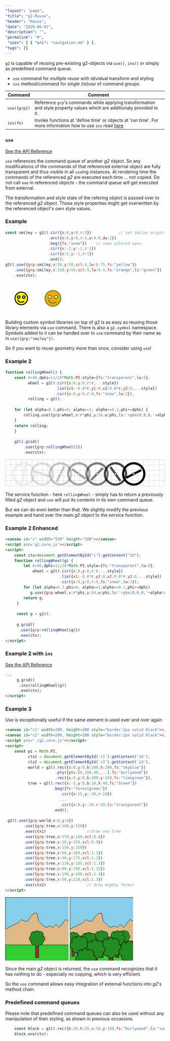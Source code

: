 ```yaml
---
"layout": "page",
"title": "g2-Reuse",
"header": "Reuse",
"date": "2020-06-01",
"description": "",
"permalink": "#",
 "uses": [ { "uri": "navigation.md" } ],
"tags": []
---
```



`g2` is capable of reusing pre-existing g2-objects via `use()`, `ins()` or simply as predefined command queue.

* `use` command for _multiple reuse_ with idividual transform and styling
* `ins` method/command for _single (re)use_ of command groups

Command | Comment
-------- |-------
`use({grp})` | Reference `grp`'s commands while applying transformation and style property values which are additionaly provided to it.
`ins(fn)` | Invoke functions at 'define time' or objects at 'run time'. For more information how to use `ins` read [here](./insert)

### `use`
[See the API Reference](https://github.com/goessner/g2/blob/master/docs/api/g2.core.md#g2+use)

`use` references the command queue of another _g2_ object. So any modifications of the commands of
that referenced external object are fully transparent and thus visible in all `use`ing instances.
At rendering time the commands of the referenced _g2_ are executed each time ... not copied. Do not call
`exe` in referenced objects - the command queue will get executed from external.

The transformation and style state of the refering object is passed over to the referenced _g2_ object.
Those style properties might get overwritten by the referenced object's own style values.

### Example
```javascript
const smiley = g2().cir({x:0,y:0,r:5})            // set smiley origin in its center !
                   .arc({x:0,y:0,r:3,w:0.8,dw:2})
                   .beg({fs:"snow"})    // snow colored eyes.
                   .cir({x:-2,y:-1,r:1})
                   .cir({x:2,y:-1,r:1})
                   .end();
g2().use({grp:smiley,x:50,y:50,scl:4,lw:0.75,fs:"yellow"})
    .use({grp:smiley,x:150,y:50,scl:5,lw:0.4,fs:"orange",ls:"green"})
    .exe(ctx);
```
![smiley example](../img/smiley.png)


Building custom symbol libraries on top of _g2_ is as easy as reusing those library elements
via `use` command. There is also a `g2.symbol` namespace. Symbols added to it can be handed over
to `use` command by their name as in `use({grp:"smiley"})`.

So if you want to reuse geometry more than once, consider using `use`!

### Example 2
```javascript
function rollingWheel() {
    const r=40,dphi=11/20*Math.PI,style={fs:"transparent",lw:8},
          wheel = g2().cir({x:0,y:0,r:r,...style})
                      .lin({x1:-0.8*r,y1:0,x2:0.8*r,y2:0,...style})
                      .cir({x:0,y:0,r:4,fs:"snow",lw:2}),
          rolling = g2();

    for (let alpha=0.3,phi=0; alpha<=1; alpha+=0.1,phi+=dphi) {
        rolling.use({grp:wheel,x:r*phi,y:54,w:phi,ls:'rgba(0,0,0,'+alpha*alpha*alpha+')'});
    }
    return rolling;
    }

    g2().grid()
        .use({grp:rollingWheel()})
        .exe(ctx);
```
![rolling wheel](../img/rollingwheel.png)

The service function - here `rollingWheel` - simply has to return a previously filled _g2_ object
and `use` will put its contents in its own command queue.

But we can do even better than that. We slightly modify the previous example and hand over the
main _g2_ object to the service function.

### Example 2 Enhanced
```html
<canvas id="c" width="550" height="100"></canvas>
<script src='g2.core.js'></script>
<script>
    const ctx=document.getElementById("c").getContext("2d");
    function rollingWheel(g) {
        let r=40,dphi=11/20*Math.PI,style={fs:"transparent",lw:8},
            wheel = g2().cir({x:0,y:0,r:r,...style})
                        .lin({x1:-0.8*r,y1:0,x2:0.8*r,y2:0,...style})
                        .cir({x:0,y:0,r:4,fs:"snow",lw:2});
        for (let alpha=0.3,phi=0; alpha<=1;alpha+=0.1,phi+=dphi)
           g.use({grp:wheel,x:r*phi,y:54,w:phi,ls:'rgba(0,0,0,'+alpha*alpha*alpha+')'});
        return g;
     }

     const g = g2();

     g.grid()
      .use({grp:rollingWheel(g)})
      .exe(ctx);
</script>
```

### Example 2 with `ins`
[See the API Reference](https://github.com/goessner/g2/blob/master/docs/api/g2.core.md#g2+ins)

```html
...
     g.grid()
      .ins(rollingWheel(g))
      .exe(ctx);
</script>
```

### Example 3
Use is exceptionally useful if the same element is used over and over again
```html
<canvas id="c1" width=200, height=200 style="border:1px solid black"></canvas>
<canvas id="c2" width=200, height=200 style="border:1px solid black"></canvas>
<script src="./g2.core.js"></script>
<script>
    const pi = Math.PI,
          ctx1 = document.getElementById('c1').getContext('2d'),
          ctx2 = document.getElementById('c2').getContext('2d'),
          world = g2().rec({x:0,y:0,b:200,h:200,fs:"skyblue"})
                      .ply({pts:[0,100,40,...],fs:"burlywood"})
                      .rec({x:0,y:0,b:200,y:150,fs:"limegreen"}),
          tree = g2().rec({x:-5,y:0,b:10,h:40,fs:"brown"})
                     .beg({fs:"forestgreen"})
                        .cir({x:15,y:-20,r:10})
                        ...
                        .cir({x:0,y:-20,r:20,ls:"transparent"})
                     .end();

 g2().use({grp:world,x:0,y:0})
        .use({grp:tree,x:100,y:150})
        .exe(ctx1)                  //draw one tree
        .use({grp:tree,x:170,y:140,scl:0.8})
        .use({grp:tree,x:10,y:150,scl:0.9})
        .use({grp:tree,x:150,y:150})
        .use({grp:tree,x:60,y:160,scl:1.1})
        .use({grp:tree,x:30,y:175,scl:1.2})
        .use({grp:tree,x:130,y:185,scl:1.3})
        .use({grp:tree,x:80,y:190,scl:1.25})
        .use({grp:tree,x:190,y:200,scl:1.4})
        .use({grp:tree,x:50,y:220,scl:1.3})
        .exe(ctx2)                  // draw mighty forest
</script>
```
![tree](../img/tree.png) ![forest](../img/forest.png)

Since the main _g2_ object is returned, the `use` command recognizes that it has nothing
to do - especially no copying, which is very efficient.

So the `use` command allows easy integration of external functions into _g2_'s method chain.

### Predefined command queues

Please note that predefined command queues can also be used without any manipulation of their styling,
as shown in previous occasions.

```javascript
    const block = g2().rec({b:20,h:20,x:50,y:100,fs:"burlywood",ls:"saddlebrown"});
    block.exe(ctx);
```

